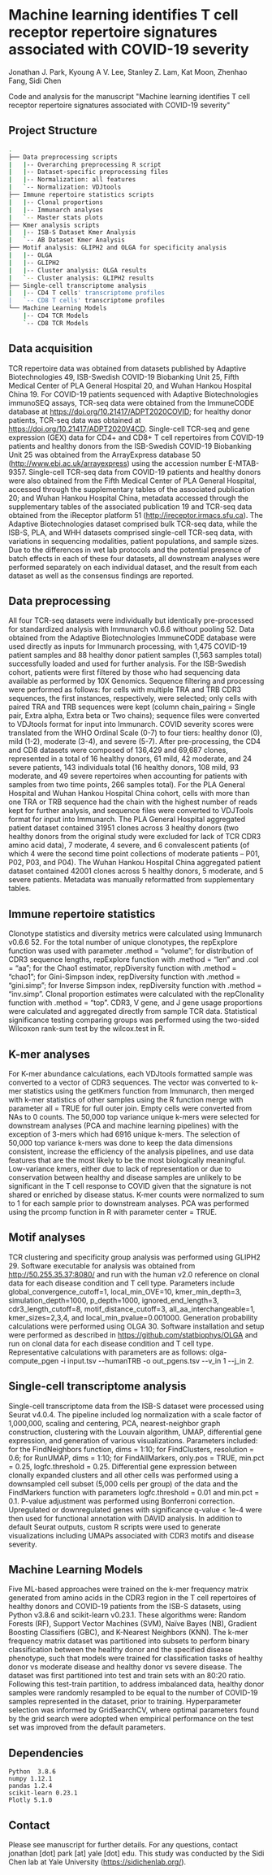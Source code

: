 # Machine learning identifies T cell receptor repertoire signatures associated with COVID-19 severity

Jonathan J. Park, Kyoung A V. Lee, Stanley Z. Lam, Kat Moon, Zhenhao Fang, Sidi Chen

Code and analysis for the manuscript "Machine learning identifies T cell receptor repertoire signatures associated with COVID-19 severity"

## Project Structure

```bash
.
├── Data preprocessing scripts
|   |-- Overarching preprocessing R script
|   |-- Dataset-specific preprocessing files
|   |-- Normalization: all features
|   `-- Normalization: VDJtools
├── Immune repertoire statistics scripts
|   |-- Clonal proportions
|   |-- Immunarch analyses
|   `-- Master stats plots
├── Kmer analysis scripts
|   |-- ISB-S Dataset Kmer Analysis
|   `-- AB Dataset Kmer Analysis
├── Motif analysis: GLIPH2 and OLGA for specificity analysis
|   |-- OLGA 
|   |-- GLIPH2
|   |-- Cluster analysis: OLGA results
|   `-- Cluster analysis: GLIPH2 results
├── Single-cell transcriptome analysis
|   |-- CD4 T cells' transcriptome profiles
|   `-- CD8 T cells' transcriptome profiles
└── Machine Learning Models
    |-- CD4 TCR Models
    `-- CD8 TCR Models
```
## Data acquisition

TCR repertoire data was obtained from datasets published by Adaptive Biotechnologies 49,  ISB-Swedish COVID-19 Biobanking Unit 25, Fifth Medical Center of PLA General Hospital 20, and Wuhan Hankou Hospital China 19. For COVID-19 patients sequenced with Adaptive Biotechnologies immunoSEQ assays, TCR-seq data were obtained from the ImmuneCODE database at https://doi.org/10.21417/ADPT2020COVID; for healthy donor patients, TCR-seq data was obtained at https://doi.org/10.21417/ADPT2020V4CD. Single-cell TCR-seq and gene expression (GEX) data for CD4+ and CD8+ T cell repertoires from COVID-19 patients and healthy donors from the ISB-Swedish COVID-19 Biobanking Unit 25 was obtained from the ArrayExpress database 50 (http://www.ebi.ac.uk/arrayexpress) using the accession number E-MTAB-9357. Single-cell TCR-seq data from COVID-19 patients and healthy donors were also obtained from the Fifth Medical Center of PLA General Hospital, accessed through the supplementary tables of the associated publication 20; and Wuhan Hankou Hospital China, metadata accessed through the supplementary tables of the associated publication 19 and TCR-seq data obtained from the iReceptor platform 51 (http://ireceptor.irmacs.sfu.ca). The Adaptive Biotechnologies dataset comprised bulk TCR-seq data, while the ISB-S, PLA, and WHH datasets comprised single-cell TCR-seq data, with variations in sequencing modalities, patient populations, and sample sizes. Due to the differences in wet lab protocols and the potential presence of batch effects in each of these four datasets, all downstream analyses were performed separately on each individual dataset, and the result from each dataset as well as the consensus findings are reported.

## Data preprocessing

All four TCR-seq datasets were individually but identically pre-processed for standardized analysis with Immunarch v0.6.6 without pooling 52. Data obtained from the Adaptive Biotechnologies ImmuneCODE database were used directly as inputs for Immunarch processing, with 1,475 COVID-19 patient samples and 88 healthy donor patient samples (1,563 samples total) successfully loaded and used for further analysis. For the ISB-Swedish cohort, patients were first filtered by those who had sequencing data available as performed by 10X Genomics. Sequence filtering and processing were performed as follows: for cells with multiple TRA and TRB CDR3 sequences, the first instances, respectively, were selected; only cells with paired TRA and TRB sequences were kept (column chain_pairing = Single pair, Extra alpha, Extra beta or Two chains); sequence files were converted to VDJtools format for input into Immunarch. COVID severity scores were translated from the WHO Ordinal Scale (0-7) to four tiers: healthy donor (0), mild (1-2), moderate (3-4), and severe (5-7). After pre-processing, the CD4 and CD8 datasets were composed of 136,429 and 69,687 clones, represented in a total of 16 healthy donors, 61 mild, 42 moderate, and 24 severe patients, 143 individuals total (16 healthy donors, 108 mild, 93 moderate, and 49 severe repertoires when accounting for patients with samples from two time points, 266 samples total). For the PLA General Hospital and Wuhan Hankou Hospital China cohort, cells with more than one TRA or TRB sequence had the chain with the highest number of reads kept for further analysis, and sequence files were converted to VDJTools format for input into Immunarch. The PLA General Hospital aggregated patient dataset contained 31951 clones across 3 healthy donors (two healthy donors from the original study were excluded for lack of TCR CDR3 amino acid data), 7 moderate, 4 severe, and 6 convalescent patients (of which 4 were the second time point collections of moderate patients – P01, P02, P03, and P04). The Wuhan Hankou Hospital China aggregated patient dataset contained 42001 clones across 5 healthy donors, 5 moderate, and 5 severe patients. Metadata was manually reformatted from supplementary tables.

## Immune repertoire statistics

Clonotype statistics and diversity metrics were calculated using Immunarch v0.6.6 52. For the total number of unique clonotypes, the repExplore function was used with parameter .method = “volume”; for distribution of CDR3 sequence lengths, repExplore function with .method = “len” and .col = “aa”; for the Chao1 estimator, repDiversity function with .method = “chao1”; for Gini-Simpson index, repDiversity function with .method = “gini.simp”; for Inverse Simpson index, repDiversity function with .method = “inv.simp”. Clonal proportion estimates were calculated with the repClonality function with .method = “top”. CDR3, V gene, and J gene usage proportions were calculated and aggregated directly from sample TCR data. Statistical significance testing comparing groups was performed using the two-sided Wilcoxon rank-sum test by the wilcox.test in R.

## K-mer analyses

For K-mer abundance calculations, each VDJtools formatted sample was converted to a vector of CDR3 sequences. The vector was converted to k-mer statistics using the getKmers function from Immunarch, then merged with k-mer statistics of other samples using the R function merge with parameter all = TRUE for full outer join. Empty cells were converted from NAs to 0 counts. The 50,000 top variance unique k-mers were selected for downstream analyses (PCA and machine learning pipelines) with the exception of 3-mers which had 6916 unique k-mers. The selection of 50,000 top variance k-mers was done to keep the data dimensions consistent, increase the efficiency of the analysis pipelines, and use data features that are the most likely to be the most biologically meaningful. Low-variance kmers, either due to lack of representation or due to conservation between healthy and disease samples are unlikely to be significant in the T cell response to COVID given that the signature is not shared or enriched by disease status. K-mer counts were normalized to sum to 1 for each sample prior to downstream analyses. PCA was performed using the prcomp function in R with parameter center = TRUE. 

## Motif analyses

TCR clustering and specificity group analysis was performed using GLIPH2 29. Software executable for analysis was obtained from http://50.255.35.37:8080/ and run with the human v2.0 reference on clonal data for each disease condition and T cell type. Parameters include global_convergence_cutoff=1, local_min_OVE=10, kmer_min_depth=3, simulation_depth=1000, p_depth=1000, ignored_end_length=3, cdr3_length_cutoff=8, motif_distance_cutoff=3, all_aa_interchangeable=1, kmer_sizes=2,3,4, and local_min_pvalue=0.001000. 
Generation probability calculations were performed using OLGA 30. Software installation and setup were performed as described in https://github.com/statbiophys/OLGA and run on clonal data for each disease condition and T cell type. Representative calculations with parameters are as follows: olga-compute_pgen -i input.tsv --humanTRB -o out_pgens.tsv --v_in 1 --j_in 2.

## Single-cell transcriptome analysis

Single-cell transcriptome data from the ISB-S dataset were processed using Seurat v4.0.4. The pipeline included log normalization with a scale factor of 1,000,000, scaling and centering, PCA, nearest-neighbor graph construction, clustering with the Louvain algorithm, UMAP, differential gene expression, and generation of various visualizations. Parameters included: for the FindNeighbors function, dims = 1:10; for FindClusters, resolution = 0.6; for RunUMAP, dims = 1:10; for FindAllMarkers, only.pos = TRUE, min.pct = 0.25, logfc.threshold = 0.25. Differential gene expression between clonally expanded clusters and all other cells was performed using a downsampled cell subset (5,000 cells per group) of the data and the FindMarkers function with parameters logfc.threshold = 0.01 and min.pct = 0.1. P-value adjustment was performed using Bonferroni correction. Upregulated or downregulated genes with significance q-value < 1e-4 were then used for functional annotation with DAVID analysis. In addition to default Seurat outputs, custom R scripts were used to generate visualizations including UMAPs associated with CDR3 motifs and disease severity.

## Machine Learning Models

Five ML-based approaches were trained on the k-mer frequency matrix generated from amino acids in the CDR3 region in the T cell repertoires of healthy donors and COVID-19 patients from the ISB-S datasets, using Python v3.8.6 and scikit-learn v0.23.1. These algorithms were: Random Forests (RF), Support Vector Machines (SVM), Naïve Bayes (NB), Gradient Boosting Classifiers (GBC), and K-Nearest Neighbors (KNN). The k-mer frequency matrix dataset was partitioned into subsets to perform binary classification between the healthy donor and the specified disease phenotype, such that models were trained for classification tasks of healthy donor vs moderate disease and healthy donor vs severe disease. The dataset was first partitioned into test and train sets with an 80:20 ratio. Following this test-train partition, to address imbalanced data, healthy donor samples were randomly resampled to be equal to the number of COVID-19 samples represented in the dataset, prior to training. Hyperparameter selection was informed by GridSearchCV, where optimal parameters found by the grid search were adopted when empirical performance on the test set was improved from the default parameters.


## Dependencies

```
Python  3.8.6
numpy 1.12.1
pandas 1.2.4
scikit-learn 0.23.1
Plotly 5.1.0
```

## Contact

Please see manuscript for further details. For any questions, contact jonathan [dot] park [at] yale [dot] edu.
This study was conducted by the Sidi Chen lab at Yale University (https://sidichenlab.org/).
